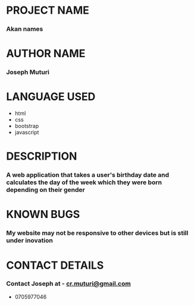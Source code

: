 # PROJECT NAME
### Akan names

# AUTHOR NAME
### Joseph Muturi

# LANGUAGE USED
- html
- css
- bootstrap
- javascript

# DESCRIPTION
### A web application that takes a user's birthday date and calculates the day of the week which they were born depending on their gender

# KNOWN BUGS
### My website may not be responsive to other devices but is still under inovation

# CONTACT DETAILS
### Contact Joseph at - cr.muturi@gmail.com
- 0705977046

